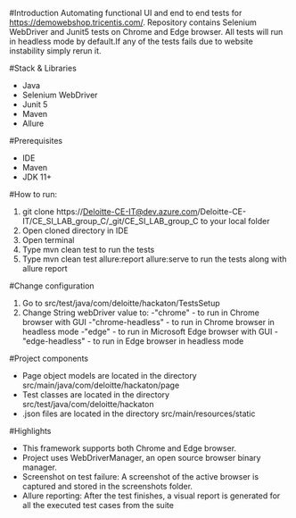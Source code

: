 #Introduction
Automating functional UI and end to end tests for https://demowebshop.tricentis.com/. Repository contains
Selenium WebDriver and Junit5 tests on Chrome and Edge browser. All tests will run in headless mode
by default.If any of the tests fails due to website instability simply rerun it.

#Stack & Libraries
- Java
- Selenium WebDriver
- Junit 5
- Maven
- Allure 

#Prerequisites
- IDE
- Maven
- JDK 11+ 


#How to run:
1. git clone https://Deloitte-CE-IT@dev.azure.com/Deloitte-CE-IT/CE_SI_LAB_group_C/_git/CE_SI_LAB_group_C to your local folder
2. Open cloned directory in IDE
3. Open terminal
4. Type mvn clean test to run the tests
5. Type mvn clean test allure:report allure:serve to run the tests along with allure report

#Change configuration
1. Go to src/test/java/com/deloitte/hackaton/TestsSetup
2. Change String webDriver value to:
 -"chrome" - to run in Chrome browser with GUI
 -"chrome-headless" - to run in Chrome browser in headless mode
 -"edge" - to run in Microsoft Edge browser with GUI
 -"edge-headless" - to run in Edge browser in headless mode


#Project components
- Page object models are located in the directory src/main/java/com/deloitte/hackaton/page
- Test classes are located in the directory src/test/java/com/deloitte/hackaton
- .json files are located in the directory src/main/resources/static


#Highlights
- This framework supports both Chrome and Edge browser.
- Project uses WebDriverManager, an open source browser binary manager.
- Screenshot on test failure: A screenshot of the active browser is captured and stored in the screenshots folder.
- Allure reporting: After the test finishes, a visual report is generated for all the executed test cases from the suite


